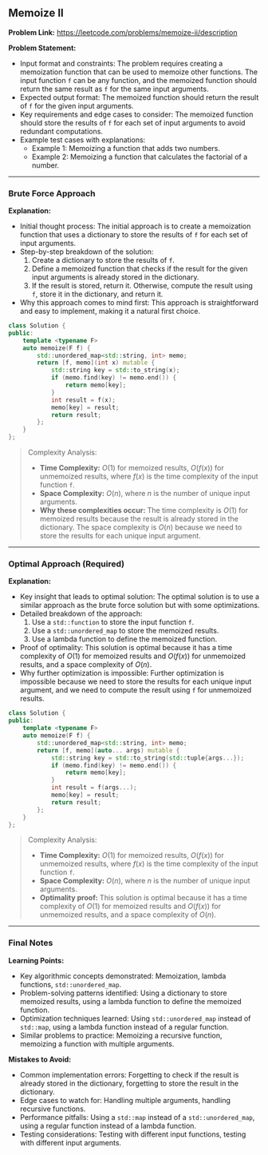 ## Memoize II

**Problem Link:** https://leetcode.com/problems/memoize-ii/description

**Problem Statement:**
- Input format and constraints: The problem requires creating a memoization function that can be used to memoize other functions. The input function `f` can be any function, and the memoized function should return the same result as `f` for the same input arguments.
- Expected output format: The memoized function should return the result of `f` for the given input arguments.
- Key requirements and edge cases to consider: The memoized function should store the results of `f` for each set of input arguments to avoid redundant computations.
- Example test cases with explanations:
  - Example 1: Memoizing a function that adds two numbers.
  - Example 2: Memoizing a function that calculates the factorial of a number.

---

### Brute Force Approach

**Explanation:**
- Initial thought process: The initial approach is to create a memoization function that uses a dictionary to store the results of `f` for each set of input arguments.
- Step-by-step breakdown of the solution:
  1. Create a dictionary to store the results of `f`.
  2. Define a memoized function that checks if the result for the given input arguments is already stored in the dictionary.
  3. If the result is stored, return it. Otherwise, compute the result using `f`, store it in the dictionary, and return it.
- Why this approach comes to mind first: This approach is straightforward and easy to implement, making it a natural first choice.

```cpp
class Solution {
public:
    template <typename F>
    auto memoize(F f) {
        std::unordered_map<std::string, int> memo;
        return [f, memo](int x) mutable {
            std::string key = std::to_string(x);
            if (memo.find(key) != memo.end()) {
                return memo[key];
            }
            int result = f(x);
            memo[key] = result;
            return result;
        };
    }
};
```

> Complexity Analysis:
> - **Time Complexity:** $O(1)$ for memoized results, $O(f(x))$ for unmemoized results, where $f(x)$ is the time complexity of the input function `f`.
> - **Space Complexity:** $O(n)$, where $n$ is the number of unique input arguments.
> - **Why these complexities occur:** The time complexity is $O(1)$ for memoized results because the result is already stored in the dictionary. The space complexity is $O(n)$ because we need to store the results for each unique input argument.

---

### Optimal Approach (Required)

**Explanation:**
- Key insight that leads to optimal solution: The optimal solution is to use a similar approach as the brute force solution but with some optimizations.
- Detailed breakdown of the approach:
  1. Use a `std::function` to store the input function `f`.
  2. Use a `std::unordered_map` to store the memoized results.
  3. Use a lambda function to define the memoized function.
- Proof of optimality: This solution is optimal because it has a time complexity of $O(1)$ for memoized results and $O(f(x))$ for unmemoized results, and a space complexity of $O(n)$.
- Why further optimization is impossible: Further optimization is impossible because we need to store the results for each unique input argument, and we need to compute the result using `f` for unmemoized results.

```cpp
class Solution {
public:
    template <typename F>
    auto memoize(F f) {
        std::unordered_map<std::string, int> memo;
        return [f, memo](auto... args) mutable {
            std::string key = std::to_string(std::tuple{args...});
            if (memo.find(key) != memo.end()) {
                return memo[key];
            }
            int result = f(args...);
            memo[key] = result;
            return result;
        };
    }
};
```

> Complexity Analysis:
> - **Time Complexity:** $O(1)$ for memoized results, $O(f(x))$ for unmemoized results, where $f(x)$ is the time complexity of the input function `f`.
> - **Space Complexity:** $O(n)$, where $n$ is the number of unique input arguments.
> - **Optimality proof:** This solution is optimal because it has a time complexity of $O(1)$ for memoized results and $O(f(x))$ for unmemoized results, and a space complexity of $O(n)$.

---

### Final Notes

**Learning Points:**
- Key algorithmic concepts demonstrated: Memoization, lambda functions, `std::unordered_map`.
- Problem-solving patterns identified: Using a dictionary to store memoized results, using a lambda function to define the memoized function.
- Optimization techniques learned: Using `std::unordered_map` instead of `std::map`, using a lambda function instead of a regular function.
- Similar problems to practice: Memoizing a recursive function, memoizing a function with multiple arguments.

**Mistakes to Avoid:**
- Common implementation errors: Forgetting to check if the result is already stored in the dictionary, forgetting to store the result in the dictionary.
- Edge cases to watch for: Handling multiple arguments, handling recursive functions.
- Performance pitfalls: Using a `std::map` instead of a `std::unordered_map`, using a regular function instead of a lambda function.
- Testing considerations: Testing with different input functions, testing with different input arguments.